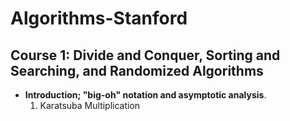 # Algorithms-Stanford

## Course 1: Divide and Conquer, Sorting and Searching, and Randomized Algorithms

- __Introduction; "big-oh" notation and asymptotic analysis__.
    1. Karatsuba Multiplication
